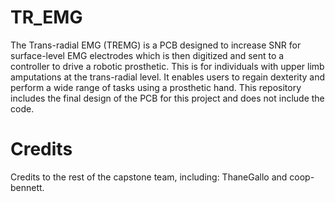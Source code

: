 # TR_EMG
The Trans-radial EMG (TREMG) is a PCB designed to increase SNR for surface-level EMG electrodes which is then digitized and sent to a controller to drive a robotic prosthetic. This is for individuals with upper limb amputations at the trans-radial level. It enables users to regain dexterity and perform a wide range of tasks using a prosthetic hand. This repository includes the final design of the PCB for this project and does not include the code.

# Credits
Credits to the rest of the capstone team, including: ThaneGallo and coop-bennett.
